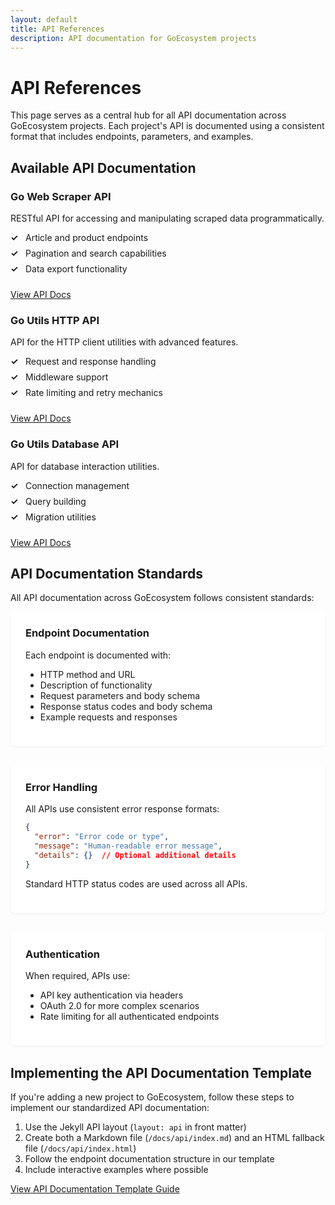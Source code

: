 ```yaml
---
layout: default
title: API References
description: API documentation for GoEcosystem projects
---
```


# API References

This page serves as a central hub for all API documentation across GoEcosystem projects. Each project's API is documented using a consistent format that includes endpoints, parameters, and examples.

## Available API Documentation

<div class="card-grid">
  <div class="card">
    <h3>Go Web Scraper API</h3>
    <p>RESTful API for accessing and manipulating scraped data programmatically.</p>
    <ul class="api-feature-list">
      <li>Article and product endpoints</li>
      <li>Pagination and search capabilities</li>
      <li>Data export functionality</li>
    </ul>
    <a href="https://goecosystem.github.io/go-web-scraper/api/" class="btn btn-primary">View API Docs</a>
  </div>
  
  <div class="card">
    <h3>Go Utils HTTP API</h3>
    <p>API for the HTTP client utilities with advanced features.</p>
    <ul class="api-feature-list">
      <li>Request and response handling</li>
      <li>Middleware support</li>
      <li>Rate limiting and retry mechanics</li>
    </ul>
    <a href="https://goecosystem.github.io/go-utils/api/http/" class="btn btn-primary">View API Docs</a>
  </div>
  
  <div class="card">
    <h3>Go Utils Database API</h3>
    <p>API for database interaction utilities.</p>
    <ul class="api-feature-list">
      <li>Connection management</li>
      <li>Query building</li>
      <li>Migration utilities</li>
    </ul>
    <a href="https://goecosystem.github.io/go-utils/api/database/" class="btn btn-primary">View API Docs</a>
  </div>
</div>

## API Documentation Standards

All API documentation across GoEcosystem follows consistent standards:

<div class="standards-section">
  <h3>Endpoint Documentation</h3>
  <p>Each endpoint is documented with:</p>
  <ul>
    <li>HTTP method and URL</li>
    <li>Description of functionality</li>
    <li>Request parameters and body schema</li>
    <li>Response status codes and body schema</li>
    <li>Example requests and responses</li>
  </ul>
</div>

<div class="standards-section">
  <h3>Error Handling</h3>
  <p>All APIs use consistent error response formats:</p>
  
  ```json
  {
    "error": "Error code or type",
    "message": "Human-readable error message",
    "details": {}  // Optional additional details
  }
  ```
  
  <p>Standard HTTP status codes are used across all APIs.</p>
</div>

<div class="standards-section">
  <h3>Authentication</h3>
  <p>When required, APIs use:</p>
  <ul>
    <li>API key authentication via headers</li>
    <li>OAuth 2.0 for more complex scenarios</li>
    <li>Rate limiting for all authenticated endpoints</li>
  </ul>
</div>

## Implementing the API Documentation Template

If you're adding a new project to GoEcosystem, follow these steps to implement our standardized API documentation:

1. Use the Jekyll API layout (`layout: api` in front matter)
2. Create both a Markdown file (`/docs/api/index.md`) and an HTML fallback file (`/docs/api/index.html`)
3. Follow the endpoint documentation structure in our template
4. Include interactive examples where possible

<a href="/guides/api-documentation-template/" class="btn btn-primary">View API Documentation Template Guide</a>

<style>
  .api-feature-list {
    list-style-type: none;
    padding-left: 0;
    margin-bottom: 1.5rem;
  }
  
  .api-feature-list li {
    padding-left: 1.5rem;
    position: relative;
    margin-bottom: 0.5rem;
  }
  
  .api-feature-list li::before {
    content: "✓";
    position: absolute;
    left: 0;
    color: var(--primary-color);
    font-weight: bold;
  }
  
  .standards-section {
    margin-bottom: 2rem;
    padding: 1.5rem;
    background-color: white;
    border-radius: 8px;
    box-shadow: 0 2px 4px rgba(0, 0, 0, 0.05);
  }
  
  .standards-section h3 {
    margin-top: 0;
    color: var(--primary-color);
  }
</style>
